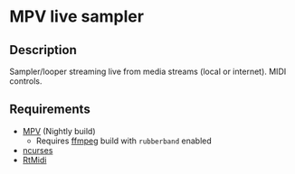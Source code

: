 # MPV live sampler
## Description
Sampler/looper streaming live from media streams (local or internet). MIDI
controls.
## Requirements
- [MPV](https://github.com/mpv-player/mpv) (Nightly build)
    - Requires [ffmpeg](https://www.ffmpeg.org/) build with `rubberband` enabled
- [ncurses](https://invisible-island.net/ncurses/)
- [RtMidi](https://github.com/thestk/rtmidi)
